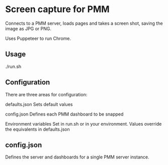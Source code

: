 # Screen capture for PMM

Connects to a PMM server, loads pages and takes a screen shot, saving the image as JPG or PNG.

Uses Puppeteer to run Chrome.

## Usage

./run.sh

## Configuration

There are three areas for configuration:

defaults.json Sets default values

config.json Defines each PMM dashboard to be snapped

Environment variables Set in run.sh or in your environment. Values override the equivalents in defaults.json

## config.json

Defines the server and dashboards for a single PMM server instance.

